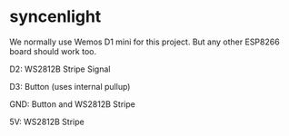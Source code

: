 # syncenlight

We normally use Wemos D1 mini for this project. But any other ESP8266 board should work too.

D2: WS2812B Stripe Signal

D3: Button (uses internal pullup)

GND: Button and WS2812B Stripe

5V: WS2812B Stripe

